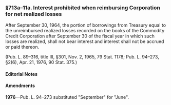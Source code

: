 ### §713a–11a. Interest prohibited when reimbursing Corporation for net realized losses ###

After September 30, 1964, the portion of borrowings from Treasury equal to the unreimbursed realized losses recorded on the books of the Commodity Credit Corporation after September 30 of the fiscal year in which such losses are realized, shall not bear interest and interest shall not be accrued or paid thereon.

(Pub. L. 89–316, title III, §301, Nov. 2, 1965, 79 Stat. 1178; Pub. L. 94–273, §2(6), Apr. 21, 1976, 90 Stat. 375.)

#### **Editorial Notes** ####

#### Amendments ####

**1976**—Pub. L. 94–273 substituted "September" for "June".